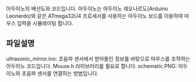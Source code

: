 아두이노의 배선도와 코드입니다. 
아두이노는 아두이노 레오나르도(Arduino Leonardo)와 같은 ATmega32U4 프로세서를 사용하는 아두이노 보드를 이용하여 마우스 입력을 시뮬레이팅 합니다. 

## 파일설명

ultrasonic_mirror.ino: 초음파 센서에서 받아들인 정보를 바탕으로 마우스를 조작하는 아두이노 코드입니다. Mouse.h 라이브러리를 필요로 합니다.
schematic.PNG: 아두이노와 초음파 센서를 연결하는 방법입니다.

